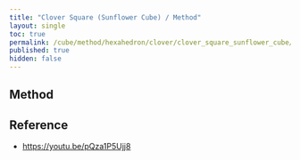 ```yaml
---
title: "Clover Square (Sunflower Cube) / Method"
layout: single
toc: true
permalink: /cube/method/hexahedron/clover/clover_square_sunflower_cube/method
published: true
hidden: false
---
```


<head>
  <base target="_blank">
</head>



## Method



## Reference

- <https://youtu.be/pQza1P5Ujj8>
